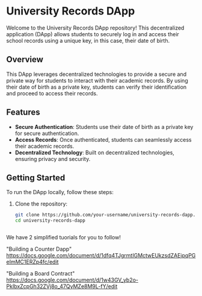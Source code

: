 # University Records DApp

Welcome to the University Records DApp repository! This decentralized application (DApp) allows students to securely log in and access their school records using a unique key, in this case, their date of birth.

## Overview

This DApp leverages decentralized technologies to provide a secure and private way for students to interact with their academic records. By using their date of birth as a private key, students can verify their identification and proceed to access their records.

## Features

- **Secure Authentication**: Students use their date of birth as a private key for secure authentication.
- **Access Records**: Once authenticated, students can seamlessly access their academic records.
- **Decentralized Technology**: Built on decentralized technologies, ensuring privacy and security.

## Getting Started

To run the DApp locally, follow these steps:

1. Clone the repository:
   ```bash
   git clone https://github.com/your-username/university-records-dapp.git
   cd university-records-dapp



We have 2 simplified tuorials for you to follow! 

"Building a Counter Dapp"
https://docs.google.com/document/d/1dfq4TJgrmtIGMctwEUkzsdZAEjpqPGeImMC1ERZp4fc/edit

"Building a Board Contract"
https://docs.google.com/document/d/1w43GV_yb2o-PkIbxZcpGh32ZVj8o_47QyMZe8M9L-fY/edit
